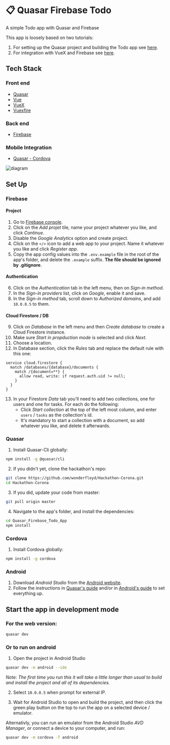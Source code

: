 # 📋 Quasar Firebase Todo

A simple Todo app with Quasar and Firebase

This app is loosely based on two tutorials:
1. For setting up the Quasar project and building the Todo app see [here](https://www.youtube.com/watch?v=GV-D85D9KJQ).
2. For integration with VueX and Firebase see [here](https://dev.to/quasar/to-the-stars-with-quasar-firebase-initial-service-structure-1fcf).

## Tech Stack
### Front end
- [Quasar](https://quasar.dev/)
- [Vue](https://vuejs.org/)
- [VueX](https://vuex.vuejs.org/)
- [Vuexfire](https://vuefire.vuejs.org/vuexfire/)

### Back end
- [Firebase](https://firebase.google.com/)

### Mobile Integration
- [Quasar - Cordova](https://quasar.dev/quasar-cli/developing-cordova-apps/introduction)

![diagram](https://github.com/wonderfloyd/Hackathon-Corona/blob/ori_quasar_firebase_todo_app/Quasar_Firebase_Todo_App/src/assets/QuasarFirebaseTodoAppDiagram.jpg)

## Set Up
### Firebase
#### Project
1. Go to [Firebase console](https://console.firebase.google.com/).
2. Click on the _Add projet_ tile, name your project whatever you like, and click _Continue_.
3. Disable the _Google Analytics_ option and create project.
4. Click on the `</>` icon to add a web app to your project. Name it whatever you like and click _Register app_.
5. Copy the app config values into the `.env.example` file in the root of the app's folder, and delete the `.example` suffix. __The file should be ignored by .gitignore__.

#### Authentication
6. Click on the _Authentication_ tab in the left menu, then on _Sign-in method_.
7. In the _Sign-in providers_ list, click on _Google_, enable it and save.
8. In the _Sign-in method_ tab, scroll down to _Authorized domains_, and add `10.0.0.5` to them.

#### Cloud Firestore / DB
9. Click on _Database_ in the left menu and then _Create database_ to create a Cloud Firestore instance.
10. Make sure _Start in propduction mode_ is selected and click _Next_.
11. Choose a location.
12. In Database section, click the _Rules_ tab and replace the default rule with this one: 
```
service cloud.firestore {
  match /databases/{database}/documents {
    match /{document=**} {
      allow read, write: if request.auth.uid != null;
    }
  }
}
```
13. In your Firestore _Data_ tab you'll need to add two collections, one for users and one for tasks. For each do the following: 
    - Click _Start collection_ at the top of the left most column, and enter `users` / `tasks` as the collection's id.
    - It's mandatory to start a collection with a document, so add whatever you like, and delete it afterwards. 

### Quasar
1. Install Quasar-Cli globally:
```bash
npm install -g @quasar/cli
```

2. If you didn't yet, clone the hackathon's repo:
```bash
git clone https://github.com/wonderfloyd/Hackathon-Corona.git
cd Hackathon-Corona
```

3. If you did, update your code from master:
```bash
git pull origin master
```

4. Navigate to the app's folder, and install the dependencies:
```bash
cd Quasar_Firebase_Todo_App
npm install
```

### Cordova
1. Install Cordova globally:
```bash
npm install -g cordova
```

### Android
1. Download *Android Studio* from the [Android website](https://developer.android.com/studio/).
2. Follow the instructions in [Quasar's guide](https://quasar.dev/quasar-cli/developing-cordova-apps/preparation#Android-setup) and/or in [Android's guide](https://developer.android.com/studio/install) to set everything up.

## Start the app in development mode
### For the web version:
```bash
quasar dev
```

### Or to run on android
1. Open the project in Android Studio
```bash
quasar dev -m android --ide
```
_Note: The first time you run this it will take a little longer than usual to build and install the project and all of its dependencies._

2. Select `10.0.0.5` when prompt for external IP.

3. Wait for Android Studio to open and build the project, and then click the green play button on the top to run the app on a selected device / emulator.

Alternativly, you can run an emulator from the Android Studio _AVD Manager_, or connect a device to your computer, and run:
```bash
quasar dev -m cordova -T android
```

